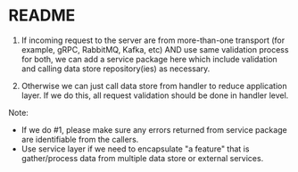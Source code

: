 # README

1. If incoming request to the server are from more-than-one transport (for example, gRPC, RabbitMQ, Kafka, etc) 
AND use same validation process for both, we can add a service package here which include validation 
and calling data store repository(ies) as necessary.

2. Otherwise we can just call data store from handler to reduce application layer. 
If we do this, all request validation should be done in handler level.

Note: 
- If we do #1, please make sure any errors returned from service package are identifiable from the callers.
- Use service layer if we need to encapsulate "a feature" that is gather/process data from multiple data store or external services.
